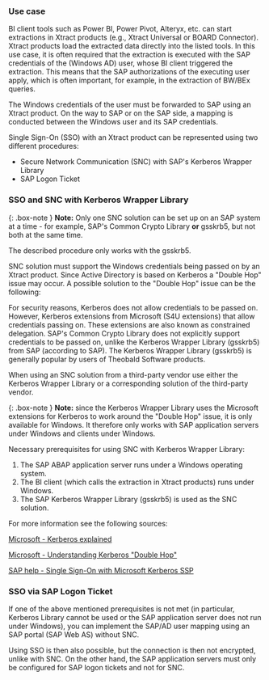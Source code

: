 
### Use case

BI client tools such as Power BI, Power Pivot, Alteryx, etc. can start extractions in Xtract products (e.g., Xtract Universal or BOARD Connector). Xtract products load the extracted data directly into the listed tools.
In this use case, it is often required that the extraction is executed with the SAP credentials of the (Windows AD) user, whose BI client triggered the extraction. This means that the SAP authorizations of the executing user apply, which is often important, for example, in the extraction of BW/BEx queries.

The Windows credentials of the user must be forwarded to SAP using an Xtract product. On the way to SAP or on the SAP side, a mapping is conducted between the Windows user and its SAP credentials.

Single Sign-On (SSO) with an Xtract product can be represented using two different procedures:

- Secure Network Communication (SNC) with SAP's Kerberos Wrapper Library
- SAP Logon Ticket



### SSO and SNC with Kerberos Wrapper Library

{: .box-note }
**Note:** Only one SNC solution can be set up on an SAP system at a time - for example, SAP's Common Crypto Library **or** gsskrb5, but not both at the same time.

The described procedure only works with the gsskrb5. 

SNC solution must support the Windows credentials being passed on by an Xtract product. 
Since Active Directory is based on Kerberos a "Double Hop" issue may occur. A possible solution to the "Double Hop" issue can be the following:<br>

For security reasons, Kerberos does not allow credentials to be passed on. However, Kerberos extensions from Microsoft (S4U extensions) that allow credentials passing on. These extensions are also known as constrained delegation.
SAP's Common Crypto Library does not explicitly support credentials to be passed on, unlike the Kerberos Wrapper Library (gsskrb5) from SAP (according to SAP). The Kerberos Wrapper Library (gsskrb5) is generally popular by users of Theobald Software products.

When using an SNC solution from a third-party vendor use either the Kerberos Wrapper Library or a corresponding solution of the third-party vendor.

{: .box-note }
**Note:** since the Kerberos Wrapper Library uses the Microsoft extensions for Kerberos to work around the "Double Hop" issue, it is only available for Windows. It therefore only works with SAP application servers under Windows and clients under Windows.


Necessary prerequisites for using SNC with Kerberos Wrapper Library:

1. The SAP ABAP application server runs under a Windows operating system. 
2. The BI client (which calls the extraction in Xtract products) runs under Windows.
3. The SAP Kerberos Wrapper Library (gsskrb5) is used as the SNC solution.


For more information see the following sources:

[Microsoft - Kerberos explained](https://docs.microsoft.com/en-us/previous-versions/windows/it-pro/windows-2000-server/bb742516(v=technet.10))

[Microsoft - Understanding Kerberos "Double Hop"](https://blogs.technet.microsoft.com/askds/2008/06/13/understanding-kerberos-double-hop/)

[SAP help - Single Sign-On with Microsoft Kerberos SSP](https://help.sap.com/viewer/e815bb97839a4d83be6c4fca48ee5777/7.5.9/DE-DE/440ebf6c9b2b0d1ae10000000a114a6b.html)




### SSO via SAP Logon Ticket

If one of the above mentioned prerequisites is not met (in particular, Kerberos Library cannot be used or the SAP application server does not run under Windows), you can implement the SAP/AD user mapping using an SAP portal (SAP Web AS) without SNC.

Using SSO is then also possible, but the connection is then not encrypted, unlike with SNC. On the other hand, the SAP application servers must only be configured for SAP logon tickets and not for SNC.



